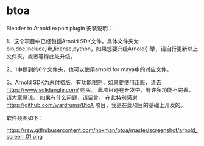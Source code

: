 # btoa
Blender to Arnold export plugin
安装说明：

1、这个项目中已经包括Arnold SDK文件，具体文件夹为bin,doc,include,lib,license,python，如果想要升级Arnold引擎，请自行更新以上文件夹，或者等待此处升级。

2、1中提到的6个文件夹，也可以使用arnold for maya中的对应文件。

3、Arnold SDK为未付费版，有功能限制，如果要使用正版，请去 https://www.solidangle.com/ 购买。
此项目还在开发中，有许多功能不完善，请大家原谅。
如果有什么问题，请留言。
在此特别感谢 https://github.com/wardrums/BtoA 项目，我是在此项目的基础上开发的。

软件截图如下：

https://raw.githubusercontent.com/noxman/btoa/master/screenshot/arnold_screen_01.png
